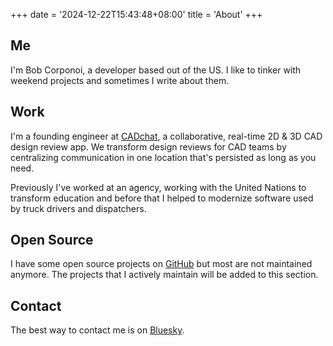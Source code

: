 +++
date = '2024-12-22T15:43:48+08:00'
title = 'About'
+++

## Me

I'm Bob Corponoi, a developer based out of the US. I like to tinker with weekend
projects and sometimes I write about them.

## Work

I'm a founding engineer at [CADchat](https://cadchat.com/), a collaborative,
real-time 2D & 3D CAD design review app. We transform design reviews for CAD
teams by centralizing communication in one location that's persisted as long as
you need.

Previously I've worked at an agency, working with the United Nations to
transform education and before that I helped to modernize software used by truck
drivers and dispatchers.

## Open Source

I have some open source projects on [GitHub](https://github.com/robertcorponoi)
but most are not maintained anymore. The projects that I actively maintain will
be added to this section.

## Contact

The best way to contact me is on
[Bluesky](https://bsky.app/profile/robertcorponoi.me).
